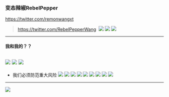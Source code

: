 ### 变态辣椒RebelPepper
https://twitter.com/remonwangxt
>https://twitter.com/RebelPepperWang
![]()
![](https://pbs.twimg.com/media/EHDsPyCWwAEuSyw?format=jpg&name=4096x4096)
![](https://pbs.twimg.com/media/EG9FKYQWkAA6psP?format=jpg&name=4096x4096)
![](https://pbs.twimg.com/media/Dmgp2ozWwAEesGP?format=jpg&name=4096x4096)
---
#### 我和我的？？
![](https://pbs.twimg.com/media/EFuJZPtWoAAcx8F?format=jpg&name=4096x4096)
![](https://pbs.twimg.com/media/EFuJZPvWsAAJkXj?format=jpg&name=4096x4096)
![](https://pbs.twimg.com/media/EFuJZPvXoAY4jzn?format=jpg&name=4096x4096)
---
- 我们必须防范重大风险
![](https://pbs.twimg.com/media/DxtONojWkAANGFs?format=jpg&name=4096x4096)
![](https://pbs.twimg.com/media/DO2KPL8X0AA6Fys?format=jpg&name=4096x4096)
![](https://pbs.twimg.com/media/EGUq4DEXoAAgRJ5?format=jpg&name=4096x4096)
![](https://pbs.twimg.com/media/EGGXooNX0AAUx_A?format=jpg&name=4096x4096)
![](https://pbs.twimg.com/media/EGFqxdoWkAE4iB3?format=jpg&name=4096x4096)
![](https://pbs.twimg.com/media/EGC3wTUW4AI9YOM?format=jpg&name=4096x4096)
![](https://pbs.twimg.com/media/EFjz6cEXoAEy2Yx?format=jpg&name=4096x4096)
![](https://pbs.twimg.com/media/EFT1u1MXkAAgrXk?format=jpg&name=4096x4096)
![](https://pbs.twimg.com/media/EFSQE0uXsAA_h46?format=jpg&name=4096x4096)
---
![](https://i.redd.it/58jri0p13sr31.jpg)
